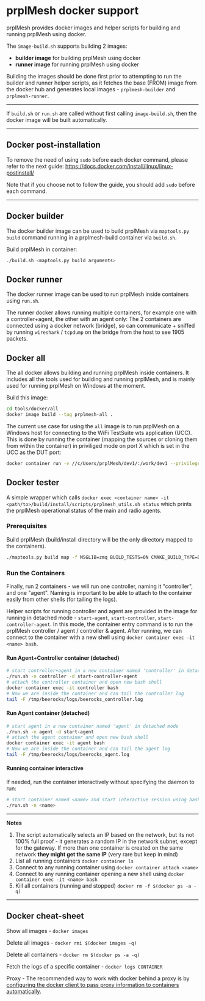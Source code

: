 # prplMesh docker support

prplMesh provides docker images and helper scripts for building and running prplMesh using docker.

The `image-build.sh` supports building 2 images:

- **builder image** for building prplMesh using docker
- **runner image** for running prplMesh using docker

Building the images should be done first prior to attempting to run the builder and runner helper scripts, as it fetches the base (FROM) image from the docker hub and generates local images - `prplmesh-builder` and `prplmesh-runner`.

---

If `build.sh` or `run.sh` are called without first calling `image-build.sh`, then the docker image will be built automatically.

---

## Docker post-installation
To remove the need of using `sudo` before each docker command, please refer to the next guide:
https://docs.docker.com/install/linux/linux-postinstall/

Note that if you choose not to follow the guide, you should add `sudo` before each command.

---

## Docker builder

The docker builder image can be used to build prplMesh via `maptools.py build` command running in a prplmesh-build container via `build.sh`.

Build prplMesh in container:

```bash
./build.sh <maptools.py build arguments>
```

## Docker runner

The docker runner image can be used to run prplMesh inside containers using `run.sh`.

The runner docker allows running multiple containers, for example one with a controller+agent, the other with an agent only:
The 2 containers are connected using a docker network (bridge), so can
communicate + sniffed by running `wireshark` / `tcpdump` on the bridge from the host to see 1905 packets.

## Docker all

The all docker allows building and running prplMesh inside containers. It includes all the tools used for building and running prplMesh, and is mainly used for running prplMesh on Windows at the moment.

Build this image:

```bash
cd tools/docker/all
docker image build --tag prplmesh-all .
```

The current use case for using the `all` image is to run prplMesh on a Windows host for connecting to the WiFi TestSuite wts application (UCC).
This is done by running the container (mapping the sources or cloning them from within the container) in priviliged mode on port X which is set in the UCC as the DUT port:

```bash
docker container run -v //c/Users/prplMesh/dev1/:/work/dev1 --privileged -p 5000:5000 --expose 5000 --name gateway -d --user=0:0 --interactive --tty --entrypoint bash --rm prplmesh-windows
```

## Docker tester

A simple wrapper which calls `docker exec <container name> -it <path/to>/build/install/scripts/prplmesh_utils.sh status` which prints the prplMesh operational status of the main and radio agents.

### Prerequisites

Build prplMesh (build/install directory will be the only directory mapped to the
containers).

```bash
./maptools.py build map -f MSGLIB=zmq BUILD_TESTS=ON CMAKE_BUILD_TYPE=Debug
```

### Run the Containers

Finally, run 2 containers - we will run one controller, naming it "controller", and one "agent".
Naming is important to be able to attach to the container easily from other shells (for tailing the logs).

Helper scripts for running controller and agent are provided in the image for running in detached mode - `start-agent`, `start-controller`, `start-controller-agent`.
In this mode, the container entry command is to run the prplMesh controller / agent / controller & agent.
After running, we can connect to the container with a new shell using `docker container exec -it <name> bash`.

#### Run Agent+Controller container (detached)

```bash
# start controller+agent in a new container named 'controller' in detached mode
./run.sh -n controller -d start-controller-agent
# attach the controller container and open new bash shell
docker container exec -it controller bash
# Now we are inside the container and can tail the controller log
tail -F /tmp/beerocks/logs/beerocks_controller.log
```

#### Run Agent container (detached)

```bash
# start agent in a new container named 'agent' in detached mode
./run.sh -n agent -d start-agent
# attach the agent container and open new bash shell
docker container exec -it agent bash
# Now we are inside the container and can tail the agent log
tail -F /tmp/beerocks/logs/beerocks_agent.log
```

#### Running container interactive

If needed, run the container interactively without specifying the daemon to run:

```bash
# start container named <name> and start interactive session using bash (supplied by the image)
./run.sh -n <name>
```

---

**Notes**

1. The script automatically selects an IP based on the network, but its not 100% full proof - it generates a random IP in the network subnet, except for the gateway. If more than one container is created on the same network **they might get the same IP** (very rare but keep in mind)
2. List all running containers `docker container ls`
3. Connect to any running container using `docker container attach <name>`
4. Connect to any running container opening a new shell using `docker container exec -it <name> bash`
5. Kill all containers (running and stopped) `docker rm -f $(docker ps -a -q)` 

---

## Docker cheat-sheet

Show all images - `docker images`

Delete all images - `docker rmi $(docker images -q)`

Delete all containers - `docker rm $(docker ps -a -q)`

Fetch the logs of a specific container - `docker logs CONTAINER`

Proxy - The recommended way to work with docker behind a proxy is by [configuring the docker client to pass proxy information to containers automatically](https://docs.docker.com/network/proxy/).
